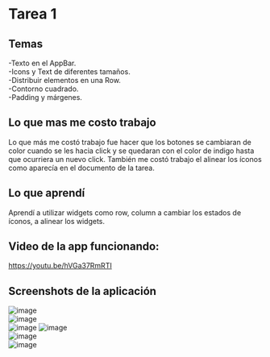 # Tarea 1  
## Temas    
-Texto en el AppBar.  
-Icons y Text de diferentes tamaños.  
-Distribuir elementos en una Row.  
-Contorno cuadrado.  
-Padding y márgenes.  

## Lo que mas me costo trabajo  
Lo que más me costó trabajo fue hacer que los botones se cambiaran de color cuando se les hacia click y se quedaran con el color de indigo hasta que ocurriera un nuevo click. También me costó trabajo el alinear los íconos como aparecía en el documento de la tarea.  
  
## Lo que aprendí  
Aprendí a utilizar widgets como row, column a cambiar los estados de íconos, a alinear los widgets.  

## Video de la app funcionando:  
https://youtu.be/hVGa37RmRTI

## Screenshots de la aplicación  
![image](https://github.com/josefranciscogv/PMD_T1/assets/60234623/d4b05337-db18-40b9-81e0-41ca44e4206e)  
![image](https://github.com/josefranciscogv/PMD_T1/assets/60234623/1235a497-cc6b-4023-bcd5-49ae1a1c8cc4)  
![image](https://github.com/josefranciscogv/PMD_T1/assets/60234623/1a29e76d-5bbb-438c-97f6-aca2d71164e1)
![image](https://github.com/josefranciscogv/PMD_T1/assets/60234623/41018820-5293-4761-a46d-643300737a36)  
![image](https://github.com/josefranciscogv/PMD_T1/assets/60234623/2d4f171c-01a5-4b97-9e8e-7c7e40987e58)    
![image](https://github.com/josefranciscogv/PMD_T1/assets/60234623/dcec0b96-a01d-4e41-ac86-04988e738aab)

